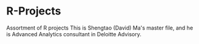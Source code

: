 # R-Projects
Assortment of R projects
This is Shengtao (David) Ma's master file, and he is Advanced Analytics consultant in Deloitte Advisory.
